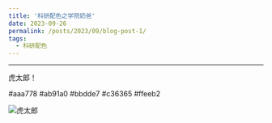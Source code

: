 ```yaml
---
title: '科研配色之学院奶爸'
date: 2023-09-26
permalink: /posts/2023/09/blog-post-1/
tags:
  - 科研配色
---
```


-----------

虎太郎！

\#aaa778
\#ab91a0
\#bbdde7
\#c36365
\#ffeeb2

![虎太郎](https://picture-bed-bucket.oss-cn-beijing.aliyuncs.com/img/20230927163646.png)

